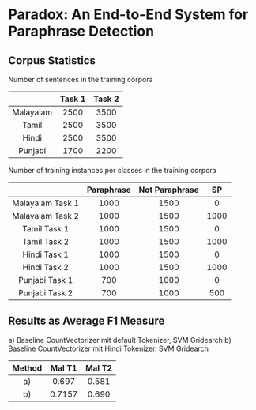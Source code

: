 # Paradox: An End-to-End System for Paraphrase Detection


## Corpus Statistics

Number of sentences in the training corpora

|     | Task 1 | Task 2 |
|:---:|:------:|:------:|
| Malayalam |  2500 | 3500  |
| Tamil | 2500  | 3500  |
| Hindi | 2500  | 3500  |
| Punjabi | 1700  | 2200  |


Number of training instances per classes in the training corpora

|     | Paraphrase | Not Paraphrase | SP |
|:---:|:------:|:------:|:------:|
| Malayalam Task 1 |  1000 | 1500  | 0 |
| Malayalam Task 2 |  1000 | 1500  | 1000 |
| Tamil Task 1 |  1000 | 1500  | 0 |
| Tamil Task 2 |  1000 | 1500  | 1000 |
| Hindi Task 1 |  1000 | 1500  | 0 |
| Hindi Task 2 |  1000 | 1500  | 1000 |
| Punjabi Task 1 |  700 | 1000  | 0 |
| Punjabi Task 2 |  700 | 1000  | 500 |


## Results as Average F1 Measure

a) Baseline CountVectorizer mit default Tokenizer, SVM Gridearch
b) Baseline CountVectorizer mit Hindi Tokenizer, SVM Gridearch

| Method    | Mal T1 | Mal T2 |
|:---:|:------:|:------:|
| a) |  0.697  |  0.581 |
| b) |  0.7157 |  0.690 |

